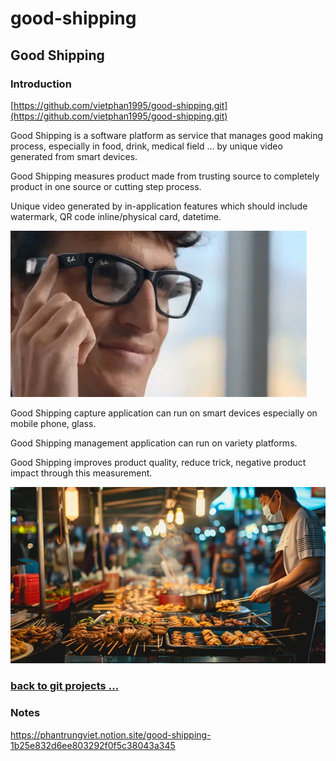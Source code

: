 # good-shipping

## Good Shipping

### Introduction

[https://github.com/vietphan1995/good-shipping.git](https://github.com/vietphan1995/good-shipping.git)

Good Shipping is a software platform as service that manages good making process, especially in food, drink, medical field … by unique video generated from smart devices.

Good Shipping measures product made from trusting source to completely product in one source or cutting step process.

Unique video generated by in-application features which should include watermark, QR code inline/physical card, datetime.

![image.png](image.png)

Good Shipping capture application can run on smart devices especially on mobile phone, glass.

Good Shipping management application can run on variety platforms.

Good Shipping improves product quality, reduce trick, negative product impact through this measurement.

![image.png](image%201.png)

### [back to git projects …](https://github.com/vietphan1995/projects)

### Notes
https://phantrungviet.notion.site/good-shipping-1b25e832d6ee803292f0f5c38043a345